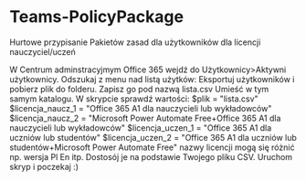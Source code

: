 # Teams-PolicyPackage
Hurtowe przypisanie Pakietów zasad dla użytkowników dla licencji nauczyciel/uczeń

W Centrum adminstracyjmym Office 365 wejdź do Użytkownicy>Aktywni użytkownicy. 
Odszukaj z menu nad listą użytków: Eksportuj użytkowników i pobierz plik do folderu. 
Zapisz go pod nazwą lista.csv
Umieść w tym samym katalogu.
W skrypcie sprawdź wartości:
$plik = "lista.csv"
$licencja_naucz_1 = "Office 365 A1 dla nauczycieli lub wykładowców"
$licencja_naucz_2 = "Microsoft Power Automate Free+Office 365 A1 dla nauczycieli lub wykładowców"
$licencja_uczen_1 = "Office 365 A1 dla uczniów lub studentów"
$licencja_uczen_2 = "Office 365 A1 dla uczniów lub studentów+Microsoft Power Automate Free"
nazwy licencji mogą się różnić np. wersja Pl En itp. Dostosój je na podstawie Twojego pliku CSV.
Uruchom skryp i poczekaj :)
